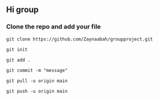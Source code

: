 ## Hi group

### Clone the repo and add your file

```shell
git clone https://github.com/Zaynaabah/groupproject.git
```

```shell
git init
```

<!-- add all you new pages or work -->

```shell
git add .
```

```shell
git commit -m "message"
```

<!-- check if you code is uptodate with the all code base  -->

```shell
git pull -u origin main
```

```shell
git push -u origin main
```
